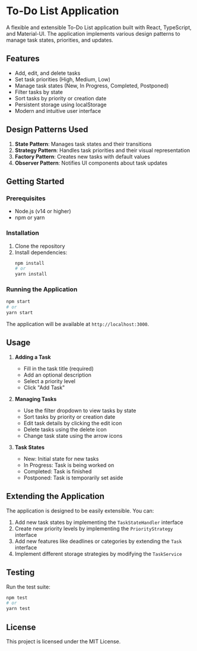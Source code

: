 # To-Do List Application

A flexible and extensible To-Do List application built with React, TypeScript, and Material-UI. The application implements various design patterns to manage task states, priorities, and updates.

## Features

- Add, edit, and delete tasks
- Set task priorities (High, Medium, Low)
- Manage task states (New, In Progress, Completed, Postponed)
- Filter tasks by state
- Sort tasks by priority or creation date
- Persistent storage using localStorage
- Modern and intuitive user interface

## Design Patterns Used

1. **State Pattern**: Manages task states and their transitions
2. **Strategy Pattern**: Handles task priorities and their visual representation
3. **Factory Pattern**: Creates new tasks with default values
4. **Observer Pattern**: Notifies UI components about task updates

## Getting Started

### Prerequisites

- Node.js (v14 or higher)
- npm or yarn

### Installation

1. Clone the repository
2. Install dependencies:
   ```bash
   npm install
   # or
   yarn install
   ```

### Running the Application

```bash
npm start
# or
yarn start
```

The application will be available at `http://localhost:3000`.

## Usage

1. **Adding a Task**
   - Fill in the task title (required)
   - Add an optional description
   - Select a priority level
   - Click "Add Task"

2. **Managing Tasks**
   - Use the filter dropdown to view tasks by state
   - Sort tasks by priority or creation date
   - Edit task details by clicking the edit icon
   - Delete tasks using the delete icon
   - Change task state using the arrow icons

3. **Task States**
   - New: Initial state for new tasks
   - In Progress: Task is being worked on
   - Completed: Task is finished
   - Postponed: Task is temporarily set aside

## Extending the Application

The application is designed to be easily extensible. You can:

1. Add new task states by implementing the `TaskStateHandler` interface
2. Create new priority levels by implementing the `PriorityStrategy` interface
3. Add new features like deadlines or categories by extending the `Task` interface
4. Implement different storage strategies by modifying the `TaskService`

## Testing

Run the test suite:

```bash
npm test
# or
yarn test
```

## License

This project is licensed under the MIT License. 
